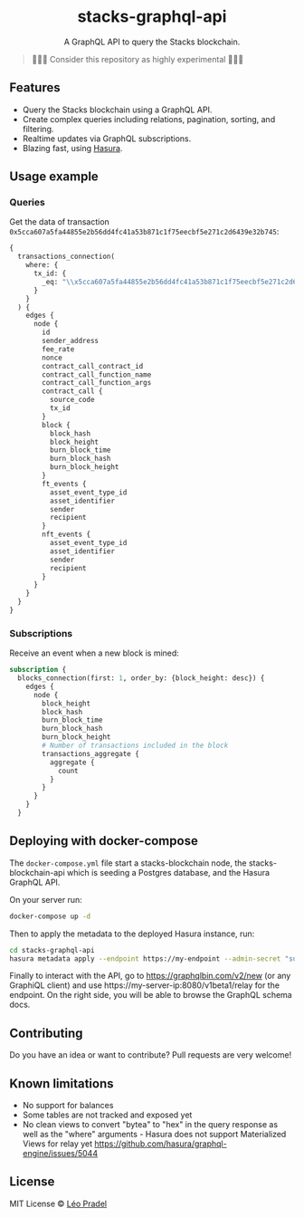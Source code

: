 <div align="center">

<h1>stacks-graphql-api</h1>
<p>A GraphQL API to query the Stacks blockchain.</p>

</div>

> 🚧🚧🚧 Consider this repository as highly experimental 🚧🚧🚧

## Features

- Query the Stacks blockchain using a GraphQL API.
- Create complex queries including relations, pagination, sorting, and filtering.
- Realtime updates via GraphQL subscriptions.
- Blazing fast, using [Hasura](https://github.com/hasura/graphql-engine).

## Usage example

### Queries

Get the data of transaction `0x5cca607a5fa44855e2b56dd4fc41a53b871c1f75eecbf5e271c2d6439e32b745`:

```graphql
{
  transactions_connection(
    where: {
      tx_id: {
        _eq: "\\x5cca607a5fa44855e2b56dd4fc41a53b871c1f75eecbf5e271c2d6439e32b745"
      }
    }
  ) {
    edges {
      node {
        id
        sender_address
        fee_rate
        nonce
        contract_call_contract_id
        contract_call_function_name
        contract_call_function_args
        contract_call {
          source_code
          tx_id
        }
        block {
          block_hash
          block_height
          burn_block_time
          burn_block_hash
          burn_block_height
        }
        ft_events {
          asset_event_type_id
          asset_identifier
          sender
          recipient
        }
        nft_events {
          asset_event_type_id
          asset_identifier
          sender
          recipient
        }
      }
    }
  }
}
```

### Subscriptions

Receive an event when a new block is mined:

```graphql
subscription {
  blocks_connection(first: 1, order_by: {block_height: desc}) {
    edges {
      node {
        block_height
        block_hash
        burn_block_time
        burn_block_hash
        burn_block_height
        # Number of transactions included in the block
        transactions_aggregate {
          aggregate {
            count
          }
        }
      }
    }
  }
```

## Deploying with docker-compose

The `docker-compose.yml` file start a stacks-blockchain node, the stacks-blockchain-api which is seeding a Postgres database, and the Hasura GraphQL API.

On your server run:

```sh
docker-compose up -d
```

Then to apply the metadata to the deployed Hasura instance, run:

```sh
cd stacks-graphql-api
hasura metadata apply --endpoint https://my-endpoint --admin-secret "super-secret"
```

Finally to interact with the API, go to https://graphqlbin.com/v2/new (or any GraphiQL client) and use https://my-server-ip:8080/v1beta1/relay for the endpoint. On the right side, you will be able to browse the GraphQL schema docs.

## Contributing

Do you have an idea or want to contribute? Pull requests are very welcome!

## Known limitations

- No support for balances
- Some tables are not tracked and exposed yet
- No clean views to convert "bytea" to "hex" in the query response as well as the "where" arguments - Hasura does not support Materialized Views for relay yet https://github.com/hasura/graphql-engine/issues/5044

## License

MIT License © [Léo Pradel](https://www.leopradel.com/)

